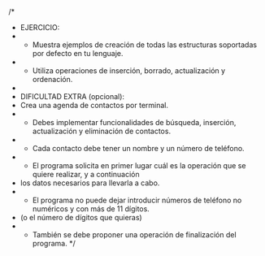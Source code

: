 /*
 * EJERCICIO:
 * - Muestra ejemplos de creación de todas las estructuras soportadas por defecto en tu lenguaje.
 * - Utiliza operaciones de inserción, borrado, actualización y ordenación.
 *
 * DIFICULTAD EXTRA (opcional):
 * Crea una agenda de contactos por terminal.
 * - Debes implementar funcionalidades de búsqueda, inserción, actualización y eliminación de contactos.
 * - Cada contacto debe tener un nombre y un número de teléfono.
 * - El programa solicita en primer lugar cuál es la operación que se quiere realizar, y a continuación
 *   los datos necesarios para llevarla a cabo.
 * - El programa no puede dejar introducir números de teléfono no numéricos y con más de 11 dígitos.
 *   (o el número de dígitos que quieras)
 * - También se debe proponer una operación de finalización del programa.
 */